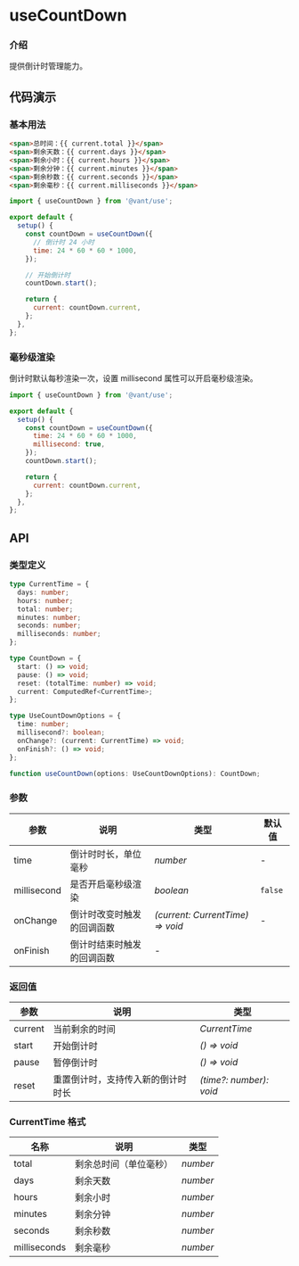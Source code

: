 # useCountDown

### 介绍

提供倒计时管理能力。

## 代码演示

### 基本用法

```html
<span>总时间：{{ current.total }}</span>
<span>剩余天数：{{ current.days }}</span>
<span>剩余小时：{{ current.hours }}</span>
<span>剩余分钟：{{ current.minutes }}</span>
<span>剩余秒数：{{ current.seconds }}</span>
<span>剩余毫秒：{{ current.milliseconds }}</span>
```

```js
import { useCountDown } from '@vant/use';

export default {
  setup() {
    const countDown = useCountDown({
      // 倒计时 24 小时
      time: 24 * 60 * 60 * 1000,
    });

    // 开始倒计时
    countDown.start();

    return {
      current: countDown.current,
    };
  },
};
```

### 毫秒级渲染

倒计时默认每秒渲染一次，设置 millisecond 属性可以开启毫秒级渲染。

```js
import { useCountDown } from '@vant/use';

export default {
  setup() {
    const countDown = useCountDown({
      time: 24 * 60 * 60 * 1000,
      millisecond: true,
    });
    countDown.start();

    return {
      current: countDown.current,
    };
  },
};
```

## API

### 类型定义

```ts
type CurrentTime = {
  days: number;
  hours: number;
  total: number;
  minutes: number;
  seconds: number;
  milliseconds: number;
};

type CountDown = {
  start: () => void;
  pause: () => void;
  reset: (totalTime: number) => void;
  current: ComputedRef<CurrentTime>;
};

type UseCountDownOptions = {
  time: number;
  millisecond?: boolean;
  onChange?: (current: CurrentTime) => void;
  onFinish?: () => void;
};

function useCountDown(options: UseCountDownOptions): CountDown;
```

### 参数

| 参数 | 说明 | 类型 | 默认值 |
| --- | --- | --- | --- |
| time | 倒计时时长，单位毫秒 | _number_ | - |
| millisecond | 是否开启毫秒级渲染 | _boolean_ | `false` |
| onChange | 倒计时改变时触发的回调函数 | _(current: CurrentTime) => void_ | - |
| onFinish | 倒计时结束时触发的回调函数 | - |

### 返回值

| 参数    | 说明                               | 类型                    |
| ------- | ---------------------------------- | ----------------------- |
| current | 当前剩余的时间                     | _CurrentTime_           |
| start   | 开始倒计时                         | _() => void_            |
| pause   | 暂停倒计时                         | _() => void_            |
| reset   | 重置倒计时，支持传入新的倒计时时长 | _(time?: number): void_ |

### CurrentTime 格式

| 名称         | 说明                   | 类型     |
| ------------ | ---------------------- | -------- |
| total        | 剩余总时间（单位毫秒） | _number_ |
| days         | 剩余天数               | _number_ |
| hours        | 剩余小时               | _number_ |
| minutes      | 剩余分钟               | _number_ |
| seconds      | 剩余秒数               | _number_ |
| milliseconds | 剩余毫秒               | _number_ |
